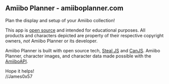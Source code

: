 ## Amiibo Planner - amiiboplanner.com
Plan the display and setup of your Amiibo collection!

This app is [open source](https://github.com/James0x57/amiibo-planner) and intended for educational purposes. All products and characters depicted are property of their respective copyright owners, _not_ Amiibo Planner or its developer.

Amiibo Planner is built with open source tech, [Steal JS](https://stealjs.com/) and [CanJS](https://canjs.com/). Amiibo Planner, character images, and character data made possible with the [AmiiboAPI](https://github.com/N3evin/AmiiboAPI).

Hope it helps!  
//James0x57
